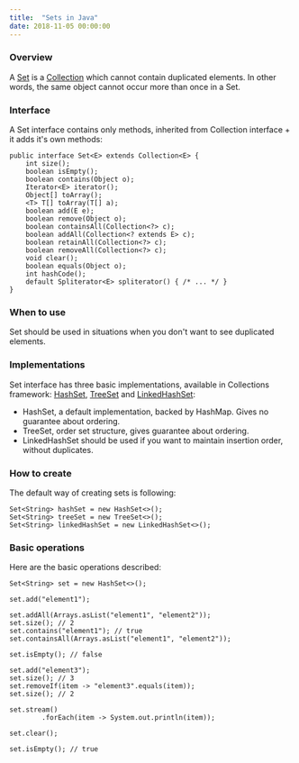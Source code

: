 ```yaml
---
title:  "Sets in Java"
date: 2018-11-05 00:00:00
---
```


### <a href="#overview" name="overview"><i class="fa fa-link anchor" aria-hidden="true"></i></a> Overview

A [Set](https://docs.oracle.com/javase/8/docs/api/java/util/Set.html) is a [Collection](https://docs.oracle.com/javase/8/docs/api/java/util/Collection.html) which cannot contain duplicated elements. In other words, the same object cannot occur more than once in a Set.

### <a href="#interface" name="interface"><i class="fa fa-link anchor" aria-hidden="true"></i></a> Interface

A Set interface contains only methods, inherited from Collection interface + it adds it's own methods:

```
public interface Set<E> extends Collection<E> {
    int size();
    boolean isEmpty();
    boolean contains(Object o);
    Iterator<E> iterator();
    Object[] toArray();
    <T> T[] toArray(T[] a);
    boolean add(E e);
    boolean remove(Object o);
    boolean containsAll(Collection<?> c);
    boolean addAll(Collection<? extends E> c);
    boolean retainAll(Collection<?> c);
    boolean removeAll(Collection<?> c);
    void clear();
    boolean equals(Object o);
    int hashCode();
    default Spliterator<E> spliterator() { /* ... */ }
}
```

### <a href="#when_to_use" name="when_to_use"><i class="fa fa-link anchor" aria-hidden="true"></i></a> When to use

Set should be used in situations when you don't want to see duplicated elements.

### <a href="#implementations" name="implementations"><i class="fa fa-link anchor" aria-hidden="true"></i></a> Implementations

Set interface has three basic implementations, available in Collections framework: [HashSet](https://docs.oracle.com/javase/8/docs/api/java/util/HashSet.html), [TreeSet](https://docs.oracle.com/javase/8/docs/api/java/util/TreeSet.html) and [LinkedHashSet](https://docs.oracle.com/javase/8/docs/api/java/util/LinkedHashSet.html):
* HashSet, a default implementation, backed by HashMap. Gives no guarantee about ordering.
* TreeSet, order set structure, gives guarantee about ordering.
* LinkedHashSet should be used if you want to maintain insertion order, without duplicates.

### <a href="#how-to-create" name="how-to-create"><i class="fa fa-link anchor" aria-hidden="true"></i></a> How to create

The default way of creating sets is following:
```
Set<String> hashSet = new HashSet<>();
Set<String> treeSet = new TreeSet<>();
Set<String> linkedHashSet = new LinkedHashSet<>();
```

### <a href="#basic-operations" name="basic-operations"><i class="fa fa-link anchor" aria-hidden="true"></i></a> Basic operations

Here are the basic operations described:

```
Set<String> set = new HashSet<>();

set.add("element1");

set.addAll(Arrays.asList("element1", "element2"));
set.size(); // 2
set.contains("element1"); // true
set.containsAll(Arrays.asList("element1", "element2"));

set.isEmpty(); // false

set.add("element3");
set.size(); // 3
set.removeIf(item -> "element3".equals(item));
set.size(); // 2

set.stream()
        .forEach(item -> System.out.println(item));

set.clear();

set.isEmpty(); // true
```
